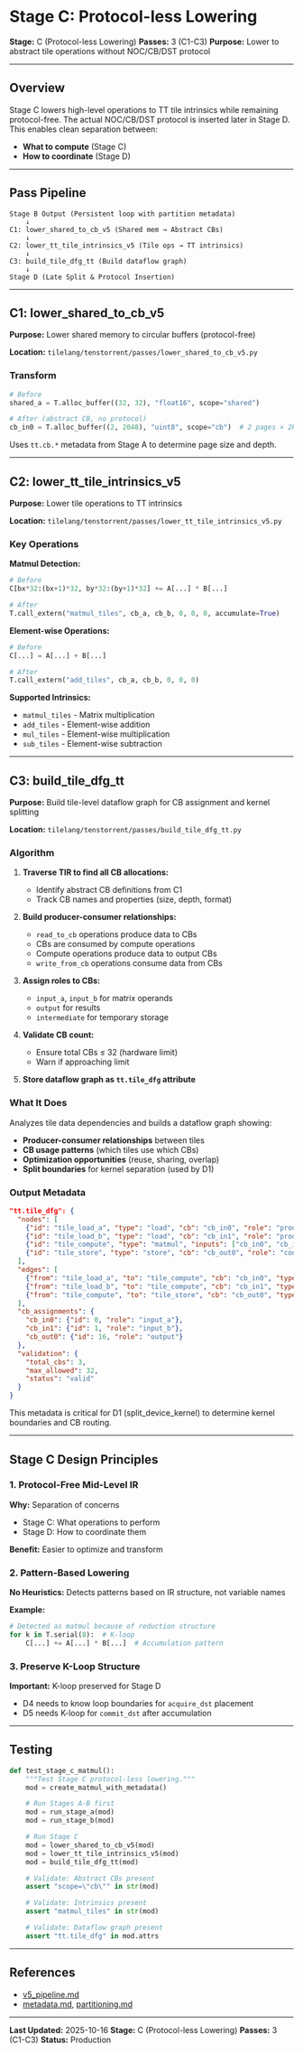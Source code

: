 # Stage C: Protocol-less Lowering

**Stage:** C (Protocol-less Lowering)
**Passes:** 3 (C1-C3)
**Purpose:** Lower to abstract tile operations without NOC/CB/DST protocol

---

## Overview

Stage C lowers high-level operations to TT tile intrinsics while remaining protocol-free. The actual NOC/CB/DST protocol is inserted later in Stage D. This enables clean separation between:
- **What to compute** (Stage C)
- **How to coordinate** (Stage D)

---

## Pass Pipeline

```
Stage B Output (Persistent loop with partition metadata)
    ↓
C1: lower_shared_to_cb_v5 (Shared mem → Abstract CBs)
    ↓
C2: lower_tt_tile_intrinsics_v5 (Tile ops → TT intrinsics)
    ↓
C3: build_tile_dfg_tt (Build dataflow graph)
    ↓
Stage D (Late Split & Protocol Insertion)
```

---

## C1: lower_shared_to_cb_v5

**Purpose:** Lower shared memory to circular buffers (protocol-free)

**Location:** `tilelang/tenstorrent/passes/lower_shared_to_cb_v5.py`

### Transform
```python
# Before
shared_a = T.alloc_buffer((32, 32), "float16", scope="shared")

# After (abstract CB, no protocol)
cb_in0 = T.alloc_buffer((2, 2048), "uint8", scope="cb")  # 2 pages × 2KB
```

Uses `tt.cb.*` metadata from Stage A to determine page size and depth.

---

## C2: lower_tt_tile_intrinsics_v5

**Purpose:** Lower tile operations to TT intrinsics

**Location:** `tilelang/tenstorrent/passes/lower_tt_tile_intrinsics_v5.py`

### Key Operations

**Matmul Detection:**
```python
# Before
C[bx*32:(bx+1)*32, by*32:(by+1)*32] += A[...] * B[...]

# After
T.call_extern("matmul_tiles", cb_a, cb_b, 0, 0, 0, accumulate=True)
```

**Element-wise Operations:**
```python
# Before
C[...] = A[...] + B[...]

# After
T.call_extern("add_tiles", cb_a, cb_b, 0, 0, 0)
```

**Supported Intrinsics:**
- `matmul_tiles` - Matrix multiplication
- `add_tiles` - Element-wise addition
- `mul_tiles` - Element-wise multiplication
- `sub_tiles` - Element-wise subtraction

---

## C3: build_tile_dfg_tt

**Purpose:** Build tile-level dataflow graph for CB assignment and kernel splitting

**Location:** `tilelang/tenstorrent/passes/build_tile_dfg_tt.py`

### Algorithm

1. **Traverse TIR to find all CB allocations:**
   - Identify abstract CB definitions from C1
   - Track CB names and properties (size, depth, format)

2. **Build producer-consumer relationships:**
   - `read_to_cb` operations produce data to CBs
   - CBs are consumed by compute operations
   - Compute operations produce data to output CBs
   - `write_from_cb` operations consume data from CBs

3. **Assign roles to CBs:**
   - `input_a`, `input_b` for matrix operands
   - `output` for results
   - `intermediate` for temporary storage

4. **Validate CB count:**
   - Ensure total CBs ≤ 32 (hardware limit)
   - Warn if approaching limit

5. **Store dataflow graph as `tt.tile_dfg` attribute**

### What It Does

Analyzes tile data dependencies and builds a dataflow graph showing:
- **Producer-consumer relationships** between tiles
- **CB usage patterns** (which tiles use which CBs)
- **Optimization opportunities** (reuse, sharing, overlap)
- **Split boundaries** for kernel separation (used by D1)

### Output Metadata

```json
"tt.tile_dfg": {
  "nodes": [
    {"id": "tile_load_a", "type": "load", "cb": "cb_in0", "role": "producer"},
    {"id": "tile_load_b", "type": "load", "cb": "cb_in1", "role": "producer"},
    {"id": "tile_compute", "type": "matmul", "inputs": ["cb_in0", "cb_in1"], "output": "cb_out0", "role": "compute"},
    {"id": "tile_store", "type": "store", "cb": "cb_out0", "role": "consumer"}
  ],
  "edges": [
    {"from": "tile_load_a", "to": "tile_compute", "cb": "cb_in0", "type": "data"},
    {"from": "tile_load_b", "to": "tile_compute", "cb": "cb_in1", "type": "data"},
    {"from": "tile_compute", "to": "tile_store", "cb": "cb_out0", "type": "data"}
  ],
  "cb_assignments": {
    "cb_in0": {"id": 0, "role": "input_a"},
    "cb_in1": {"id": 1, "role": "input_b"},
    "cb_out0": {"id": 16, "role": "output"}
  },
  "validation": {
    "total_cbs": 3,
    "max_allowed": 32,
    "status": "valid"
  }
}
```

This metadata is critical for D1 (split_device_kernel) to determine kernel boundaries and CB routing.

---

## Stage C Design Principles

### 1. Protocol-Free Mid-Level IR

**Why:** Separation of concerns
- Stage C: What operations to perform
- Stage D: How to coordinate them

**Benefit:** Easier to optimize and transform

### 2. Pattern-Based Lowering

**No Heuristics:** Detects patterns based on IR structure, not variable names

**Example:**
```python
# Detected as matmul because of reduction structure
for k in T.serial(8):  # K-loop
    C[...] += A[...] * B[...]  # Accumulation pattern
```

### 3. Preserve K-Loop Structure

**Important:** K-loop preserved for Stage D
- D4 needs to know loop boundaries for `acquire_dst` placement
- D5 needs K-loop for `commit_dst` after accumulation

---

## Testing

```python
def test_stage_c_matmul():
    """Test Stage C protocol-less lowering."""
    mod = create_matmul_with_metadata()

    # Run Stages A-B first
    mod = run_stage_a(mod)
    mod = run_stage_b(mod)

    # Run Stage C
    mod = lower_shared_to_cb_v5(mod)
    mod = lower_tt_tile_intrinsics_v5(mod)
    mod = build_tile_dfg_tt(mod)

    # Validate: Abstract CBs present
    assert "scope=\"cb\"" in str(mod)

    # Validate: Intrinsics present
    assert "matmul_tiles" in str(mod)

    # Validate: Dataflow graph present
    assert "tt.tile_dfg" in mod.attrs
```

---

## References

- [v5_pipeline.md](../../architecture/v5_pipeline.md)
- [metadata.md](./metadata.md), [partitioning.md](./partitioning.md)

---

**Last Updated:** 2025-10-16
**Stage:** C (Protocol-less Lowering)
**Passes:** 3 (C1-C3)
**Status:** Production
